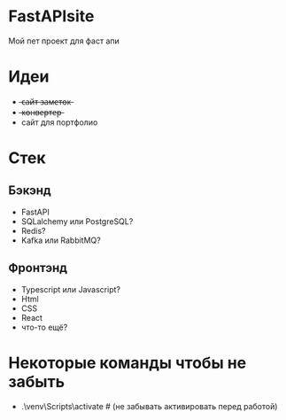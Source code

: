 # FastAPIsite
Мой пет проект для фаст апи

# Идеи
- ̶с̶а̶й̶т̶ ̶з̶а̶м̶е̶т̶о̶к̶
- ̶к̶о̶н̶в̶е̶р̶т̶е̶р̶
- сайт для портфолио

# Стек
## Бэкэнд 
- FastAPI
- SQLalchemy или PostgreSQL?
- Redis?
- Kafka или RabbitMQ?

## Фронтэнд
- Typescript или Javascript?
- Html
- CSS
- React
- что-то ещё?

# Некоторые команды чтобы не забыть
- .\venv\Scripts\activate # (не забывать активировать перед работой)